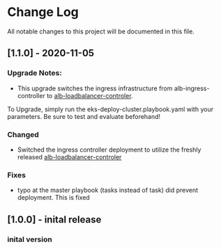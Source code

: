 
# Change Log
All notable changes to this project will be documented in this file.

## [1.1.0] - 2020-11-05

### Upgrade Notes: 
- This upgrade switches the ingress infrastructure from alb-ingress-controller to [alb-loadbalancer-controler](https://github.com/kubernetes-sigs/aws-load-balancer-controller). 

To Upgrade, simply run the eks-deploy-cluster.playbook.yaml with your parameters. Be sure to test and evaluate beforehand! 
 
### Changed
- Switched the ingress controller deployment to utilize the freshly released [alb-loadbalancer-controler](https://github.com/kubernetes-sigs/aws-load-balancer-controller)

### Fixes
- typo at the master playbook (tasks instead of task) did prevent deployment. This is fixed

## [1.0.0] - inital release

### inital version